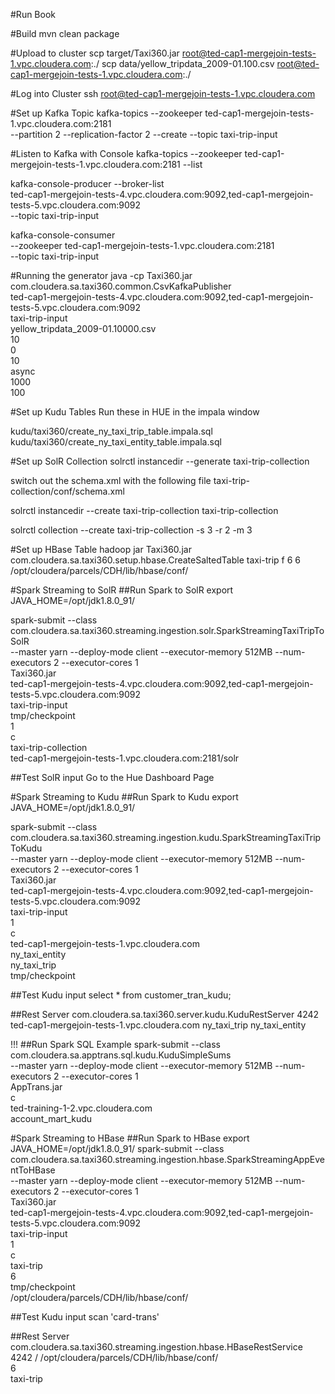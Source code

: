 #Run Book

#Build
mvn clean package

#Upload to cluster
scp target/Taxi360.jar root@ted-cap1-mergejoin-tests-1.vpc.cloudera.com:./
scp data/yellow_tripdata_2009-01.100.csv root@ted-cap1-mergejoin-tests-1.vpc.cloudera.com:./

#Log into Cluster
ssh root@ted-cap1-mergejoin-tests-1.vpc.cloudera.com

#Set up Kafka Topic
kafka-topics --zookeeper ted-cap1-mergejoin-tests-1.vpc.cloudera.com:2181 \
--partition 2 --replication-factor 2 --create --topic taxi-trip-input

#Listen to Kafka with Console 
kafka-topics --zookeeper ted-cap1-mergejoin-tests-1.vpc.cloudera.com:2181 --list

kafka-console-producer --broker-list \
ted-cap1-mergejoin-tests-4.vpc.cloudera.com:9092,ted-cap1-mergejoin-tests-5.vpc.cloudera.com:9092 \
--topic taxi-trip-input

kafka-console-consumer \
--zookeeper ted-cap1-mergejoin-tests-1.vpc.cloudera.com:2181 \
--topic taxi-trip-input

#Running the generator
java -cp Taxi360.jar com.cloudera.sa.taxi360.common.CsvKafkaPublisher \
ted-cap1-mergejoin-tests-4.vpc.cloudera.com:9092,ted-cap1-mergejoin-tests-5.vpc.cloudera.com:9092 \
taxi-trip-input \
yellow_tripdata_2009-01.10000.csv \
10 \
0 \
10 \
async \
1000 \
100

#Set up Kudu Tables
Run these in HUE in the impala window

kudu/taxi360/create_ny_taxi_trip_table.impala.sql
kudu/taxi360/create_ny_taxi_entity_table.impala.sql

#Set up SolR Collection
solrctl instancedir --generate taxi-trip-collection

switch out the schema.xml with the following file taxi-trip-collection/conf/schema.xml

solrctl instancedir --create taxi-trip-collection taxi-trip-collection

solrctl collection --create taxi-trip-collection -s 3 -r 2 -m 3

#Set up HBase Table
hadoop jar Taxi360.jar  com.cloudera.sa.taxi360.setup.hbase.CreateSaltedTable taxi-trip f 6 6 /opt/cloudera/parcels/CDH/lib/hbase/conf/

#Spark Streaming to SolR
##Run Spark to SolR
export JAVA_HOME=/opt/jdk1.8.0_91/

spark-submit --class com.cloudera.sa.taxi360.streaming.ingestion.solr.SparkStreamingTaxiTripToSolR \
--master yarn --deploy-mode client --executor-memory 512MB --num-executors 2 --executor-cores 1 \
Taxi360.jar \
ted-cap1-mergejoin-tests-4.vpc.cloudera.com:9092,ted-cap1-mergejoin-tests-5.vpc.cloudera.com:9092 \
taxi-trip-input \
tmp/checkpoint \
1 \
c \
taxi-trip-collection \
ted-cap1-mergejoin-tests-1.vpc.cloudera.com:2181/solr

##Test SolR input
Go to the Hue Dashboard Page

#Spark Streaming to Kudu
##Run Spark to Kudu
export JAVA_HOME=/opt/jdk1.8.0_91/

spark-submit --class com.cloudera.sa.taxi360.streaming.ingestion.kudu.SparkStreamingTaxiTripToKudu \
--master yarn --deploy-mode client --executor-memory 512MB --num-executors 2 --executor-cores 1 \
Taxi360.jar \
ted-cap1-mergejoin-tests-4.vpc.cloudera.com:9092,ted-cap1-mergejoin-tests-5.vpc.cloudera.com:9092 \
taxi-trip-input \
1 \
c \
ted-cap1-mergejoin-tests-1.vpc.cloudera.com \
ny_taxi_entity \
ny_taxi_trip \
tmp/checkpoint

##Test Kudu input
select * from customer_tran_kudu;

##Rest Server
com.cloudera.sa.taxi360.server.kudu.KuduRestServer 4242 \
ted-cap1-mergejoin-tests-1.vpc.cloudera.com ny_taxi_trip ny_taxi_entity

!!!
##Run Spark SQL Example
spark-submit --class com.cloudera.sa.apptrans.sql.kudu.KuduSimpleSums \
--master yarn --deploy-mode client --executor-memory 512MB --num-executors 2 --executor-cores 1 \
AppTrans.jar \
c \
ted-training-1-2.vpc.cloudera.com \
account_mart_kudu

#Spark Streaming to HBase
##Run Spark to HBase
export JAVA_HOME=/opt/jdk1.8.0_91/
spark-submit --class com.cloudera.sa.taxi360.streaming.ingestion.hbase.SparkStreamingAppEventToHBase \
--master yarn --deploy-mode client --executor-memory 512MB --num-executors 2 --executor-cores 1 \
Taxi360.jar \
ted-cap1-mergejoin-tests-4.vpc.cloudera.com:9092,ted-cap1-mergejoin-tests-5.vpc.cloudera.com:9092 \
taxi-trip-input \
1 \
c \
taxi-trip \
6 \
tmp/checkpoint \
/opt/cloudera/parcels/CDH/lib/hbase/conf/

##Test Kudu input
scan 'card-trans'

##Rest Server
com.cloudera.sa.taxi360.streaming.ingestion.hbase.HBaseRestService \
4242 /
/opt/cloudera/parcels/CDH/lib/hbase/conf/  \
6 \
taxi-trip






